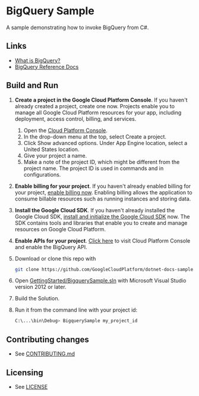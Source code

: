 # BigQuery Sample

A sample demonstrating how to invoke BigQuery from C#.

## Links

- [What is BigQuery?](https://cloud.google.com/bigquery/what-is-bigquery)
- [BigQuery Reference Docs](https://developers.google.com/api-client-library/dotnet/apis/bigquery/v2)

## Build and Run

1.  **Create a project in the Google Cloud Platform Console**.
    If you haven't already created a project, create one now. Projects enable
    you to manage all Google Cloud Platform resources for your app, including
    deployment, access control, billing, and services.
    1.  Open the [Cloud Platform Console](https://console.cloud.google.com/).
    2.  In the drop-down menu at the top, select Create a project.
    3.  Click Show advanced options. Under App Engine location, select a
        United States location.
    4.  Give your project a name.
    5.  Make a note of the project ID, which might be different from the project
        name. The project ID is used in commands and in configurations.

2.  **Enable billing for your project**.
    If you haven't already enabled billing for your project,
    [enable billing now](https://console.cloud.google.com/project/_/settings).
    Enabling billing allows the application to consume billable resources such
    as running instances and storing data.

3.  **Install the Google Cloud SDK**.
    If you haven't already installed the Google Cloud SDK, [install and
    initialize the Google Cloud SDK](https://cloud.google.com/sdk/docs/) now.
    The SDK contains tools and libraries that enable you to create and manage
    resources on Google Cloud Platform.

4.  **Enable APIs for your project**.
    [Click here](https://console.cloud.google.com/flows/enableapi?apiid=bigquery&showconfirmation=true)
    to visit Cloud Platform Console and enable the BigQuery API.

5.  Download or clone this repo with

    ```sh
    git clone https://github.com/GoogleCloudPlatform/dotnet-docs-samples
    ```

6.  Open [GettingStarted/BigquerySample.sln](GettingStarted/BigquerySample.sln) with
    Microsoft Visual Studio version 2012 or later.
7.  Build the Solution.
8.  Run it from the command line with your project id:

    ```sh
    C:\...\bin\Debug> BigquerySample my_project_id
    ```

## Contributing changes

* See [CONTRIBUTING.md](../../CONTRIBUTING.md)

## Licensing

* See [LICENSE](../../LICENSE)
